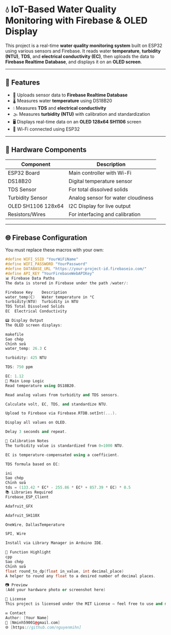 # 💧 IoT-Based Water Quality Monitoring with Firebase & OLED Display

This project is a real-time **water quality monitoring system** built on ESP32 using various sensors and Firebase. It reads water **temperature**, **turbidity (NTU)**, **TDS**, and **electrical conductivity (EC)**, then uploads the data to **Firebase Realtime Database**, and displays it on an **OLED screen**.

---

## 🔧 Features

- 📡 Uploads sensor data to **Firebase Realtime Database**
- 🌡️ Measures water **temperature** using DS18B20
- 💧 Measures **TDS** and **electrical conductivity**
- 🌫️ Measures **turbidity (NTU)** with calibration and standardization
- 🖥️ Displays real-time data on an **OLED 128x64 SH1106** screen
- 📶 Wi-Fi connected using ESP32

---

## 🧰 Hardware Components

| Component              | Description                          |
|------------------------|--------------------------------------|
| ESP32 Board            | Main controller with Wi-Fi           |
| DS18B20                | Digital temperature sensor           |
| TDS Sensor             | For total dissolved solids           |
| Turbidity Sensor       | Analog sensor for water cloudiness   |
| OLED SH1106 128x64     | I2C Display for live output          |
| Resistors/Wires        | For interfacing and calibration      |

---

## 🌐 Firebase Configuration

You must replace these macros with your own:

```cpp
#define WIFI_SSID "YourWiFiName"
#define WIFI_PASSWORD "YourPassword"
#define DATABASE_URL "https://your-project-id.firebaseio.com/"
#define API_KEY "YourFirebaseWebAPIKey"
📊 Firebase Data Paths
The data is stored in Firebase under the path /water/:

Firebase Key	Description
water_temp(C)	Water temperature in °C
turbidity(NTU)	Turbidity in NTU
TDS	Total Dissolved Solids
EC	Electrical Conductivity

📟 Display Output
The OLED screen displays:

makefile
Sao chép
Chỉnh sửa
water_temp: 26.3 C

turbidity: 425 NTU

TDS: 750 ppm

EC: 1.12
🔁 Main Loop Logic
Read temperature using DS18B20.

Read analog values from turbidity and TDS sensors.

Calculate volt, EC, TDS, and standardize NTU.

Upload to Firebase via Firebase.RTDB.setInt(...).

Display all values on OLED.

Delay 3 seconds and repeat.

🧪 Calibration Notes
The turbidity value is standardized from 0–1000 NTU.

EC is temperature-compensated using a coefficient.

TDS formula based on EC:

ini
Sao chép
Chỉnh sửa
tds = (133.42 * EC³ - 255.86 * EC² + 857.39 * EC) * 0.5
📚 Libraries Required
Firebase_ESP_Client

Adafruit_GFX

Adafruit_SH110X

OneWire, DallasTemperature

SPI, Wire

Install via Library Manager in Arduino IDE.

🧠 Function Highlight
cpp
Sao chép
Chỉnh sửa
float round_to_dp(float in_value, int decimal_place)
A helper to round any float to a desired number of decimal places.

📷 Preview
(Add your hardware photo or screenshot here)

📄 License
This project is licensed under the MIT License – feel free to use and modify for educational or research purposes.

✉️ Contact
Author: [Your Name]
📧 [Nminh59001@gmail.com]
🌐 [https://github.com/nguyenmihn]
